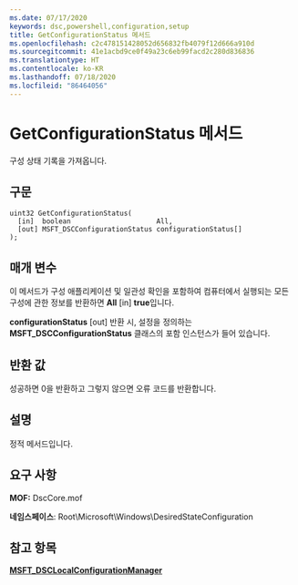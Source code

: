 ```yaml
---
ms.date: 07/17/2020
keywords: dsc,powershell,configuration,setup
title: GetConfigurationStatus 메서드
ms.openlocfilehash: c2c478151428052d656832fb4079f12d666a910d
ms.sourcegitcommit: 41e1acbd9ce0f49a23c6eb99facd2c280d836836
ms.translationtype: HT
ms.contentlocale: ko-KR
ms.lasthandoff: 07/18/2020
ms.locfileid: "86464056"
---
```

# <a name="getconfigurationstatus-method"></a>GetConfigurationStatus 메서드

구성 상태 기록을 가져옵니다.

## <a name="syntax"></a>구문

```mof
uint32 GetConfigurationStatus(
  [in]  boolean                     All,
  [out] MSFT_DSCConfigurationStatus configurationStatus[]
);
```

## <a name="parameters"></a>매개 변수

이 메서드가 구성 애플리케이션 및 일관성 확인을 포함하여 컴퓨터에서 실행되는 모든 구성에 관한 정보를 반환하면 **All** \[in\] **true**입니다.

**configurationStatus** \[out\] 반환 시, 설정을 정의하는 **MSFT_DSCConfigurationStatus** 클래스의 포함 인스턴스가 들어 있습니다.

## <a name="return-value"></a>반환 값

성공하면 0을 반환하고 그렇지 않으면 오류 코드를 반환합니다.

## <a name="remarks"></a>설명

정적 메서드입니다.

## <a name="requirements"></a>요구 사항

**MOF:** DscCore.mof

**네임스페이스**: Root\Microsoft\Windows\DesiredStateConfiguration

## <a name="see-also"></a>참고 항목

[**MSFT_DSCLocalConfigurationManager**](msft-dsclocalconfigurationmanager.md)
